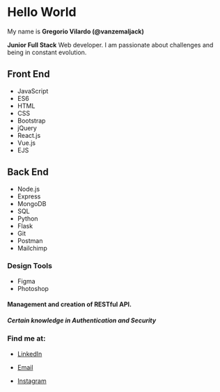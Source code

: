 # Hello World

My name is **Gregorio Vilardo (@vanzemaljack)**

**Junior Full Stack** Web developer. I am passionate about challenges and being in constant evolution.

## Front End

* JavaScript 
* ES6 
* HTML
* CSS
* Bootstrap
* jQuery
* React.js
* Vue.js
* EJS

## Back End

* Node.js 
* Express
* MongoDB
* SQL
* Python
* Flask
* Git
* Postman
* Mailchimp

### Design Tools

* Figma
* Photoshop

#### Management and creation of **RESTful API**.

##### Certain knowledge in **Authentication and Security**

### Find me at:

* [LinkedIn](https://www.linkedin.com/in/gregorio-vilardo-ab2240211/)

* [Email](gregovilardo@gmail.com)

* [Instagram](www.instagram.com/gregovilardo)


